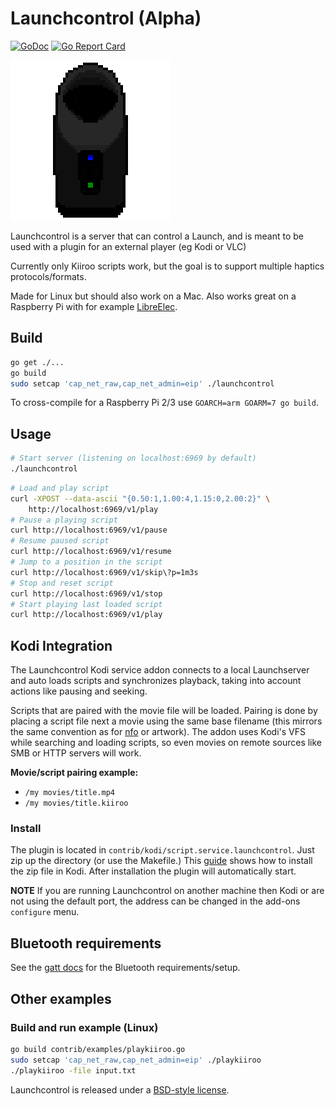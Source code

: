 # Launchcontrol (Alpha)

[![GoDoc](https://godoc.org/github.com/funjack/launchcontrol?status.svg)](https://godoc.org/github.com/funjack/launchcontrol)
[![Go Report Card](https://goreportcard.com/badge/github.com/funjack/launchcontrol)](https://goreportcard.com/report/github.com/funjack/launchcontrol)

![Launchcontrol logo](contrib/kodi/script.service.launchcontrol/icon.png "Launchcontrol")

Launchcontrol is a server that can control a Launch, and is meant to be used
with a plugin for an external player (eg Kodi or VLC)

Currently only Kiiroo scripts work, but the goal is to support multiple haptics
protocols/formats.

Made for Linux but should also work on a Mac. Also works great on a Raspberry
Pi with for example [LibreElec](https://libreelec.tv/).

## Build

```sh
go get ./...
go build
sudo setcap 'cap_net_raw,cap_net_admin=eip' ./launchcontrol
```

To cross-compile for a Raspberry Pi 2/3 use `GOARCH=arm GOARM=7 go build`.

## Usage

```sh
# Start server (listening on localhost:6969 by default)
./launchcontrol
```

```sh
# Load and play script
curl -XPOST --data-ascii "{0.50:1,1.00:4,1.15:0,2.00:2}" \
	http://localhost:6969/v1/play
# Pause a playing script
curl http://localhost:6969/v1/pause
# Resume paused script
curl http://localhost:6969/v1/resume
# Jump to a position in the script
curl http://localhost:6969/v1/skip\?p=1m3s
# Stop and reset script
curl http://localhost:6969/v1/stop
# Start playing last loaded script
curl http://localhost:6969/v1/play
```

## Kodi Integration

The Launchcontrol Kodi service addon connects to a local Launchserver and auto
loads scripts and synchronizes playback, taking into account actions like
pausing and seeking.

Scripts that are paired with the movie file will be loaded. Pairing is done by
placing a script file next a movie using the same base filename (this mirrors
the same convention as for [nfo](http://kodi.wiki/view/NFO_files) or artwork).
The addon uses Kodi's VFS while searching and loading scripts, so even movies
on remote sources like SMB or HTTP servers will work.

**Movie/script pairing example:**

- `/my movies/title.mp4`
- `/my movies/title.kiiroo`

### Install

The plugin is located in `contrib/kodi/script.service.launchcontrol`. Just zip
up the directory (or use the Makefile.) This
[guide](http://kodi.wiki/view/HOW-TO:Install_add-ons_from_zip_files) shows how
to install the zip file in Kodi. After installation the plugin will
automatically start.

**NOTE** If you are running Launchcontrol on another machine then Kodi or
are not using the default port, the address can be changed in the add-ons
`configure` menu.

## Bluetooth requirements

See the [gatt docs](https://godoc.org/github.com/currantlabs/gatt#hdr-SETUP)
for the Bluetooth requirements/setup.

## Other examples

### Build and run example (Linux)

```sh
go build contrib/examples/playkiiroo.go
sudo setcap 'cap_net_raw,cap_net_admin=eip' ./playkiiroo
./playkiiroo -file input.txt
```

Launchcontrol is released under a [BSD-style license](./LICENSE).
